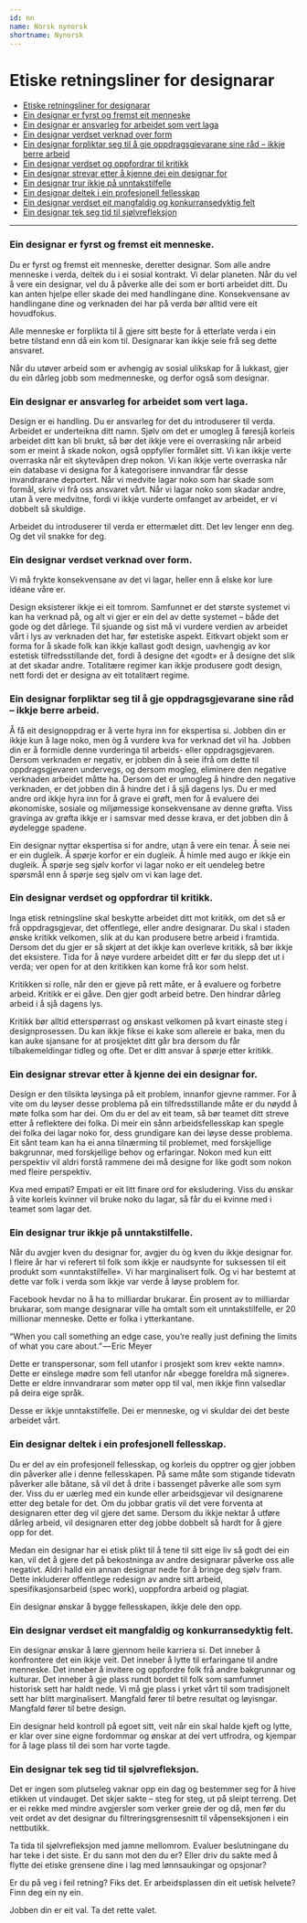 ```yaml
---
id: nn
name: Norsk nynorsk
shortname: Nynorsk
---
```


# Etiske retningsliner for designarar

* [Etiske retningsliner for designarar](#etiske-retningsliner-for-designarar)
* [Ein designar er fyrst og fremst eit menneske](#ein-designar-er-fyrst-og-fremst-eit-menneske)
* [Ein designar er ansvarleg for arbeidet som vert laga](#ein-designar-er-ansvarleg-for-arbeidet-som-vert-laga)
* [Ein designar verdset verknad over form](#ein-designar-verdset-verknad-over-form)
* [Ein designar forpliktar seg til å gje oppdragsgjevarane sine råd – ikkje berre arbeid](#ein-designar-forpliktar-seg-til-å-gje-oppdragsgjevarane-sine-råd--ikkje-berre-arbeid)
* [Ein designar verdset og oppfordrar til kritikk](#ein-designar-verdset-og-oppfordrar-til-kritikk)
* [Ein designar strevar etter å kjenne dei ein designar for](#ein-designar-strevar-etter-å-kjenne-dei-ein-designar-for)
* [Ein designar trur ikkje på unntakstilfelle](#ein-designar-trur-ikkje-på-unntakstilfelle)
* [Ein designar deltek i ein profesjonell fellesskap](#ein-designar-deltek-i-ein-profesjonell-fellesskap)
* [Ein designar verdset eit mangfaldig og konkurransedyktig felt](#ein-designar-verdset-eit-mangfaldig-og-konkurransedyktig-felt)
* [Ein designar tek seg tid til sjølvrefleksjon](#ein-designar-tek-seg-tid-til-sjølvrefleksjon)

***

### Ein designar er fyrst og fremst eit menneske.
Du er fyrst og fremst eit menneske, deretter designar. Som alle andre menneske i verda, deltek du i ei sosial kontrakt. Vi delar planeten. Når du vel å vere ein designar, vel du å påverke alle dei som er borti arbeidet ditt. Du kan anten hjelpe eller skade dei med handlingane dine. Konsekvensane av handlingane dine og verknaden dei har på verda bør alltid vere eit hovudfokus.

Alle menneske er forplikta til å gjere sitt beste for å etterlate verda i ein betre tilstand enn då ein kom til. Designarar kan ikkje seie frå seg dette ansvaret.

Når du utøver arbeid som er avhengig av sosial ulikskap for å lukkast, gjer du ein dårleg jobb som medmenneske, og derfor også som designar.

### Ein designar er ansvarleg for arbeidet som vert laga.

Design er ei handling. Du er ansvarleg for det du introduserer til verda. Arbeidet er underteikna ditt namn. Sjølv om det er umogleg å føresjå korleis arbeidet ditt kan bli brukt, så bør det ikkje vere ei overrasking når arbeid som er meint å skade nokon, også oppfyller formålet sitt. Vi kan ikkje verte overraska når eit skytevåpen drep nokon. Vi kan ikkje verte overraska når ein database vi designa for å kategorisere innvandrar får desse invandrarane deportert. Når vi medvite lagar noko som har skade som formål, skriv vi frå oss ansvaret vårt. Når vi lagar noko som skadar andre, utan å vere medvitne, fordi vi ikkje vurderte omfanget av arbeidet, er vi dobbelt så skuldige.

Arbeidet du introduserer til verda er ettermælet ditt. Det lev lenger enn deg. Og det vil snakke for deg.

### Ein designar verdset verknad over form.

Vi må frykte konsekvensane av det vi lagar, heller enn å elske kor lure idéane våre er.

Design eksisterer ikkje ei eit tomrom. Samfunnet er det største systemet vi kan ha verknad på, og alt vi gjer er ein del av dette systemet – både det gode og det dårlege. Til sjuande og sist må vi vurdere  verdien av arbeidet vårt i lys av verknaden det har, før estetiske aspekt. Eitkvart objekt som er forma for å skade folk kan ikkje kallast godt design, uavhengig av kor estetisk tilfredsstillande det, fordi å designe det «godt» er å designe det slik at det skadar andre. Totalitære regimer kan ikkje produsere godt design, nett fordi det er designa av eit totalitært regime.

### Ein designar forpliktar seg til å gje oppdragsgjevarane sine råd – ikkje berre arbeid.

Å få eit designoppdrag er å verte hyra inn for ekspertisa si. Jobben din er ikkje kun å lage noko, men òg å vurdere kva for verknad det vil ha. Jobben din er å formidle denne vurderinga til arbeids- eller oppdragsgjevaren. Dersom verknaden er negativ, er jobben din å seie ifrå om dette til oppdragsgjevaren undervegs, og dersom mogleg, eliminere den negative verknaden arbeidet måtte ha. Dersom det er umogleg å hindre den negative verknaden, er det jobben din å hindre det i å sjå dagens lys. Du er med andre ord ikkje hyra inn for å grave ei grøft, men for å evaluere dei økonomiske, sosiale og miljømessige konsekvensane av denne grøfta. Viss gravinga av grøfta ikkje er i samsvar med desse krava, er det jobben din å øydelegge spadene.

Ein designar nyttar ekspertisa si for andre, utan å vere ein tenar. Å seie nei er ein dugleik. Å spørje korfor er ein dugleik. Å himle med augo er ikkje ein dugleik. Å spørje seg sjølv korfor vi lagar noko er eit uendeleg betre spørsmål enn å spørje seg sjølv om vi kan lage det.

### Ein designar verdset og oppfordrar til kritikk.

Inga etisk retningsline skal beskytte arbeidet ditt mot kritikk, om det så er frå oppdragsgjevar, det offentlege, eller andre designarar. Du skal i staden ønske kritikk velkomen, slik at du kan produsere betre arbeid i framtida. Dersom det du gjer er så skjørt at det ikkje kan overleve kritikk, så bør ikkje det eksistere. Tida for å nøye vurdere arbeidet ditt er før du slepp det ut i verda; ver open for at den kritikken kan kome frå kor som helst.

Kritikken si rolle, når den er gjeve på rett måte, er å evaluere og forbetre arbeid. Kritikk er ei gåve. Den gjer godt arbeid betre. Den hindrar dårleg arbeid i å sjå dagens lys.

Kritikk bør alltid etterspørrast og ønskast velkomen på kvart einaste steg i designprosessen. Du kan ikkje fikse ei kake som allereie er baka, men du kan auke sjansane for at prosjektet ditt går bra dersom du får tilbakemeldingar tidleg og ofte. Det er ditt ansvar å spørje etter kritikk.

### Ein designar strevar etter å kjenne dei ein designar for.

Design er den tilsikta løysinga på eit problem, innanfor gjevne rammer. For å vite om du løyser desse problema på ein tilfredsstillande måte er du nøydd å møte folka som har dei. Om du er del av eit team, så bør teamet ditt streve etter å reflektere dei folka. Di meir ein sånn arbeidsfellesskap kan spegle dei folka dei lagar noko for, dess grundigare kan dei løyse desse problema. Eit sånt team kan ha ei anna tilnærming til problemet, med forskjellige bakgrunnar, med forskjellige behov og erfaringar. Nokon med kun eitt perspektiv vil aldri forstå rammene dei må designe for like godt som nokon med fleire perspektiv.

Kva med empati? Empati er eit litt finare ord for eksludering. Viss du ønskar å vite korleis kvinner vil bruke noko du lagar, så får du ei kvinne med i teamet som lagar det.

### Ein designar trur ikkje på unntakstilfelle.

Når du avgjer kven du designar for, avgjer du òg kven du ikkje designar for. I fleire år har vi referert til folk som ikkje er naudsynte for suksessen til eit produkt som «unntakstilfelle». Vi har marginalisert folk. Og vi har bestemt at dette var folk i verda som ikkje var verde å løyse problem for.

Facebook hevdar no å ha to milliardar brukarar. Éin prosent av to milliardar brukarar, som mange designarar ville ha omtalt som eit unntakstilfelle, er 20 millionar menneske. Dette er folka i ytterkantane.

“When you call something an edge case, you’re really just defining the limits of what you care about.” — Eric Meyer

Dette er transpersonar, som fell utanfor i prosjekt som krev «ekte namn». Dette er einslege mødre som fell utanfor når «begge foreldra må signere». Dette er eldre innvandrarar som møter opp til val, men ikkje finn valsedlar på deira eige språk.

Desse er ikkje unntakstilfelle. Dei er menneske, og vi skuldar dei det beste arbeidet vårt.

### Ein designar deltek i ein profesjonell fellesskap.

Du er del av ein profesjonell fellesskap, og korleis du opptrer og gjer jobben din påverker alle i denne fellesskapen. På same måte som stigande tidevatn påverker alle båtane, så vil det å drite i bassenget påverke alle som sym der. Viss du er uærleg med ein kunde eller arbeidsgjevar vil designarene etter deg betale for det. Om du jobbar gratis vil det vere forventa at designaren etter deg vil gjere det same. Dersom du ikkje nektar å utføre dårleg arbeid, vil designaren etter deg jobbe dobbelt så hardt for å gjere opp for det.

Medan ein designar har ei etisk plikt til å tene til sitt eige liv så godt dei ein kan, vil det å gjere det på bekostninga av andre designarar påverke oss alle negativt. Aldri halld ein annan designar nede for å bringe deg sjølv fram. Dette inkluderer offentlege redesign av andre sitt arbeid, spesifikasjonsarbeid (spec work), uoppfordra arbeid og plagiat.

Ein designar ønskar å bygge fellesskapen, ikkje dele den opp.

### Ein designar verdset eit mangfaldig og konkurransedyktig felt.

Ein designar ønskar å lære gjennom heile karriera si. Det inneber å konfrontere det ein ikkje veit. Det inneber å lytte til erfaringane til andre menneske. Det inneber å invitere og oppfordre folk frå andre bakgrunnar og kulturar. Det inneber å gje plass rundt bordet til folk som samfunnet historisk sett har haldt nede. Vi må gje plass i yrket vårt til som tradisjonelt sett har blitt marginalisert. Mangfald fører til betre resultat og løyisngar. Mangfald fører til betre design.

Ein designar held kontroll på egoet sitt, veit når ein skal halde kjeft og lytte, er klar over sine eigne fordommar og ønskar at dei vert utfrodra, og kjempar for å lage plass til dei som har vorte tagde.

### Ein designar tek seg tid til sjølvrefleksjon.

Det er ingen som plutseleg vaknar opp ein dag og bestemmer seg for å hive etikken ut vindauget. Det skjer sakte – steg for steg, ut på sleipt terreng. Det er ei rekke med mindre avgjersler som verker greie der og då, men før du veit ordet av det designar du filtreringsgrensesnitt til våpenseksjonen i ein nettbutikk.

Ta tida til sjølvrefleksjon med jamne mellomrom. Evaluer beslutningane du har teke i det siste. Er du sann mot den du er? Eller driv du sakte med å flytte dei etiske grensene dine i lag med lønnsaukingar og opsjonar?

Er du på veg i feil retning? Fiks det. Er arbeidsplassen din eit uetisk helvete? Finn deg ein ny ein.

Jobben din er eit val. Ta det rette valet.